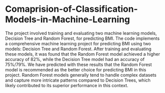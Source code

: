 # Comaprision-of-Classification-Models-in-Machine-Learning
The project involved training and evaluating two machine learning models, Decision Tree and Random Forest, for predicting BMI.
The code implements a comprehensive machine learning project for predicting BMI using two models: Decision Tree and Random Forest. After training and evaluating these models, it was found that the Random Forest model achieved a higher accuracy of 82%, while the Decision Tree model had an accuracy of 75%/79%.
We have predicted with these results that the Random Forest model is recommended as the better choice for predicting BMI in this project. Random Forest models generally tend to handle complex datasets and capture more intricate patterns compared to Decision Trees, which likely contributed to its superior performance in this context.
